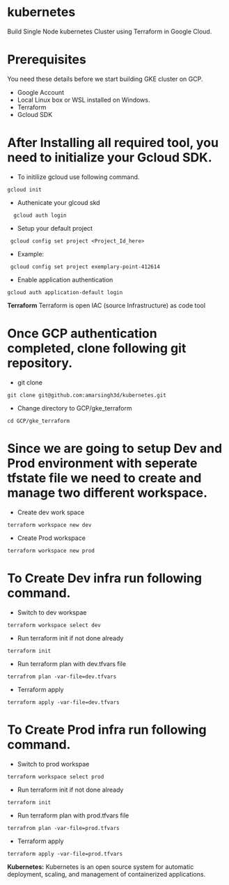 # kubernetes
Build Single Node kubernetes Cluster using Terraform in Google Cloud.

# Prerequisites
You need these details before we start building GKE cluster on GCP.
- Google Account
- Local Linux box or WSL installed on Windows.
- Terraform
- Gcloud SDK

# After Installing all required tool, you need to initialize  your Gcloud SDK.
- To initilize gcloud use following command.
```
gcloud init
```
- Authenicate your glcoud skd 
```
  gcloud auth login
```
- Setup your default project
```
 gcloud config set project <Project_Id_here>
```
- Example:
```
 gcloud config set project exemplary-point-412614
```
- Enable application authentication
```
gcloud auth application-default login
```


**Terraform** Terraform is open IAC (source Infrastructure) as code tool

# Once GCP authentication completed, clone following git repository.
- git clone
```
git clone git@github.com:amarsingh3d/kubernetes.git
```
-  Change directory to GCP/gke_terraform
```
cd GCP/gke_terraform
```
# Since we are going to setup Dev and Prod environment with seperate tfstate file we need to create and manage two different workspace.
- Create dev work space
```
terraform workspace new dev
```
- Create Prod workspace
```
terraform workspace new prod
```
# To Create Dev infra run following command.
- Switch to dev workspae
```
terraform workspace select dev
```
- Run terraform init if not done already
```
terraform init
```
- Run terraform plan with dev.tfvars file
```
terrafrom plan -var-file=dev.tfvars
```

- Terraform apply
```
terraform apply -var-file=dev.tfvars
```

# To Create Prod infra run following command.
- Switch to prod workspae

```
terraform workspace select prod
```
- Run terraform init if not done already

```
terraform init
```
- Run terraform plan with prod.tfvars file

```
terrafrom plan -var-file=prod.tfvars
```
- Terraform apply

```
terraform apply -var-file=prod.tfvars
```

**Kubernetes:** Kubernetes is an open source system for automatic deployment, scaling, and management of containerized applications.

